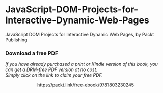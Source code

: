 # JavaScript-DOM-Projects-for-Interactive-Dynamic-Web-Pages
JavaScript DOM Projects for Interactive Dynamic Web Pages, by Packt Publishing

### Download a free PDF

 <i>If you have already purchased a print or Kindle version of this book, you can get a DRM-free PDF version at no cost.<br>Simply click on the link to claim your free PDF.</i>
<p align="center"> <a href="https://packt.link/free-ebook/9781803230245">https://packt.link/free-ebook/9781803230245 </a> </p>